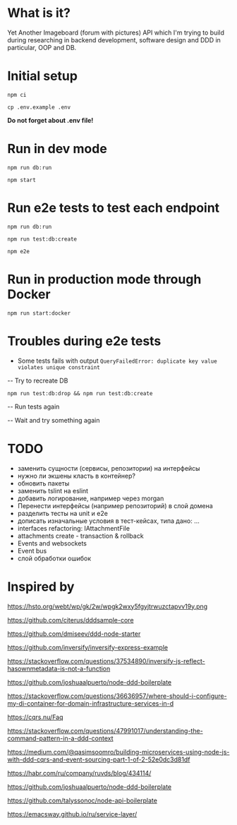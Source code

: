 # What is it?

Yet Another Imageboard (forum with pictures) API which I'm trying to build during researching in backend development, software design and DDD in particular, OOP and DB.

# Initial setup

`npm ci`

`cp .env.example .env`

**Do not forget about .env file!**

# Run in dev mode

`npm run db:run`

`npm start`

# Run e2e tests to test each endpoint

`npm run db:run`

`npm run test:db:create`

`npm e2e`

# Run in production mode through Docker

`npm run start:docker`

# Troubles during e2e tests

- Some tests fails with output `QueryFailedError: duplicate key value violates unique constraint`

-- Try to recreate DB

`npm run test:db:drop && npm run test:db:create`

-- Run tests again

-- Wait and try something again

# TODO

* заменить сущности (сервисы, репозитории) на интерфейсы
* нужно ли экшены класть в контейнер?
* обновить пакеты
* заменить tslint на eslint
* добавить логирование, например через morgan
* Перенести интерфейсы (например репозиторий) в слой домена
* разделить тесты на unit и e2e
* дописать изначальные условия в тест-кейсах, типа дано: ...
* interfaces refactoring: IAttachmentFile
* attachments create - transaction & rollback
* Events and websockets
* Event bus
* слой обработки ошибок


# Inspired by

https://hsto.org/webt/wp/gk/2w/wpgk2wxy5fgyjtrwuzctapvv19y.png

https://github.com/citerus/dddsample-core

https://github.com/dmiseev/ddd-node-starter

https://github.com/inversify/inversify-express-example

https://stackoverflow.com/questions/37534890/inversify-js-reflect-hasownmetadata-is-not-a-function

https://github.com/joshuaalpuerto/node-ddd-boilerplate

https://stackoverflow.com/questions/36636957/where-should-i-configure-my-di-container-for-domain-infrastructure-services-in-d

https://cqrs.nu/Faq

https://stackoverflow.com/questions/47991017/understanding-the-command-pattern-in-a-ddd-context

https://medium.com/@qasimsoomro/building-microservices-using-node-js-with-ddd-cqrs-and-event-sourcing-part-1-of-2-52e0dc3d81df

https://habr.com/ru/company/ruvds/blog/434114/

https://github.com/joshuaalpuerto/node-ddd-boilerplate

https://github.com/talyssonoc/node-api-boilerplate

https://emacsway.github.io/ru/service-layer/